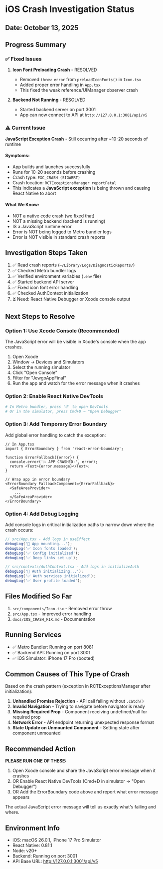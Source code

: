 # iOS Crash Investigation Status

## Date: October 13, 2025

## Progress Summary

### ✅ Fixed Issues
1. **Icon Font Preloading Crash** - RESOLVED
   - Removed `throw error` from `preloadIconFonts()` in `Icon.tsx`
   - Added proper error handling in `App.tsx`
   - This fixed the weak reference/UIManager observer crash

2. **Backend Not Running** - RESOLVED
   - Started backend server on port 3001
   - App can now connect to API at `http://127.0.0.1:3001/api/v5`

### ⚠️ Current Issue
**JavaScript Exception Crash** - Still occurring after ~10-20 seconds of runtime

#### Symptoms:
- App builds and launches successfully
- Runs for 10-20 seconds before crashing  
- Crash type: `EXC_CRASH (SIGABRT)` 
- Crash location: `RCTExceptionsManager reportFatal`
- This indicates a **JavaScript exception** is being thrown and causing React Native to abort

#### What We Know:
- NOT a native code crash (we fixed that)
- NOT a missing backend (backend is running)
- IS a JavaScript runtime error
- Error is NOT being logged to Metro bundler logs
- Error is NOT visible in standard crash reports

## Investigation Steps Taken

1. ✅ Read crash reports (`~/Library/Logs/DiagnosticReports/`)
2. ✅ Checked Metro bundler logs
3. ✅ Verified environment variables (`.env` file)
4. ✅ Started backend API server
5. ✅ Fixed icon font error handling
6. ✅ Checked AuthContext initialization
7. ⏳ Need: React Native Debugger or Xcode console output

## Next Steps to Resolve

### Option 1: Use Xcode Console (Recommended)
The JavaScript error will be visible in Xcode's console when the app crashes.

1. Open Xcode
2. Window → Devices and Simulators
3. Select the running simulator
4. Click "Open Console"
5. Filter for "JewgoAppFinal"
6. Run the app and watch for the error message when it crashes

### Option 2: Enable React Native DevTools
```bash
# In Metro bundler, press 'd' to open DevTools
# Or in the simulator, press Cmd+D → "Open Debugger"
```

### Option 3: Add Temporary Error Boundary
Add global error handling to catch the exception:

```tsx
// In App.tsx
import { ErrorBoundary } from 'react-error-boundary';

function ErrorFallback({error}) {
  console.error('💥 APP CRASHED:', error);
  return <Text>{error.message}</Text>;
}

// Wrap app in error boundary
<ErrorBoundary FallbackComponent={ErrorFallback}>
  <SafeAreaProvider>
    ...
  </SafeAreaProvider>
</ErrorBoundary>
```

### Option 4: Add Debug Logging
Add console logs in critical initialization paths to narrow down where the crash occurs:

```typescript
// src/App.tsx - Add logs in useEffect
debugLog('🚀 App mounting...');
debugLog('✅ Icon fonts loaded');
debugLog('✅ Config initialized');
debugLog('✅ Deep links set up');

// src/contexts/AuthContext.tsx - Add logs in initializeAuth
debugLog('🔐 Auth initializing...');
debugLog('✅ Auth services initialized');
debugLog('✅ User profile loaded');
```

## Files Modified So Far

1. `src/components/Icon.tsx` - Removed error throw
2. `src/App.tsx` - Improved error handling
3. `docs/IOS_CRASH_FIX.md` - Documentation

## Running Services

- ✅ Metro Bundler: Running on port 8081
- ✅ Backend API: Running on port 3001
- ✅ iOS Simulator: iPhone 17 Pro (booted)

## Common Causes of This Type of Crash

Based on the crash pattern (exception in RCTExceptionsManager after initialization):

1. **Unhandled Promise Rejection** - API call failing without `.catch()`
2. **Invalid Navigation** - Trying to navigate before navigator is ready
3. **Missing Required Prop** - Component receiving undefined/null for required prop
4. **Network Error** - API endpoint returning unexpected response format
5. **State Update on Unmounted Component** - Setting state after component unmounted

## Recommended Action

**PLEASE RUN ONE OF THESE:**

1. Open Xcode console and share the JavaScript error message when it crashes
2. OR Enable React Native DevTools (Cmd+D in simulator → "Open Debugger")
3. OR Add the ErrorBoundary code above and report what error message appears

The actual JavaScript error message will tell us exactly what's failing and where.

## Environment Info

- iOS: macOS 26.0.1, iPhone 17 Pro Simulator
- React Native: 0.81.1
- Node: v20+
- Backend: Running on port 3001
- API Base URL: http://127.0.0.1:3001/api/v5

